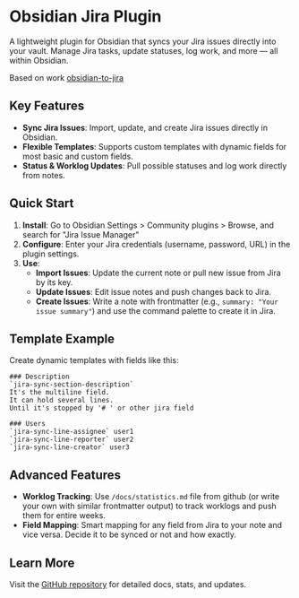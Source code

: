 # Obsidian Jira Plugin

A lightweight plugin for Obsidian that syncs your Jira issues directly into your vault. Manage Jira tasks, update statuses, log work, and more — all within Obsidian.

Based on work [obsidian-to-jira](https://github.com/angelperezasenjo/obsidian-to-jira)

## Key Features

- **Sync Jira Issues**: Import, update, and create Jira issues directly in Obsidian.
- **Flexible Templates**: Supports custom templates with dynamic fields for most basic and custom fields.
- **Status & Worklog Updates**: Pull possible statuses and log work directly from notes.

## Quick Start

1. **Install**: Go to Obsidian Settings > Community plugins > Browse, and search for "Jira Issue Manager" 
2. **Configure**: Enter your Jira credentials (username, password, URL) in the plugin settings.
3. **Use**:
	- **Import Issues**: Update the current note or pull new issue from Jira by its key.
	- **Update Issues**: Edit issue notes and push changes back to Jira.
	- **Create Issues**: Write a note with frontmatter (e.g., `summary: "Your issue summary"`) and use the command palette to create it in Jira.

## Template Example

Create dynamic templates with fields like this:

```
### Description  
`jira-sync-section-description`
It's the multiline field.
It can hold several lines.
Until it's stopped by '# ' or other jira field

### Users
`jira-sync-line-assignee` user1
`jira-sync-line-reporter` user2
`jira-sync-line-creator` user3
```

## Advanced Features

- **Worklog Tracking**: Use `/docs/statistics.md` file from github (or write your own with similar frontmatter output) to track worklogs and push them for entire weeks.
- **Field Mapping**: Smart mapping for any field from Jira to your note and vice versa. Decide it to be synced or not and how exactly.

## Learn More

Visit the [GitHub repository](https://github.com/your-username/obsidian-jira-plugin) for detailed docs, stats, and updates.
